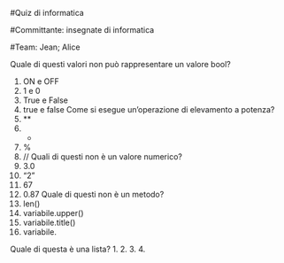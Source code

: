 #Quiz di informatica

#Committante: insegnate di informatica

#Team: Jean; Alice


Quale di questi valori non può rappresentare un valore bool?
1.	ON e OFF
2.	1 e 0
3.	True e False
4.	true e false
Come si esegue un’operazione di elevamento a potenza? 
1.	**
2.	* 
3.	%
4.	//
Quali di questi non è un valore numerico?
1.	3.0
2.	“2”
3.	67
4.	0.87
Quale di questi non è un metodo?
1.	len()
2.	variabile.upper()
3.	variabile.title()
4.	variabile.

Quale di questa è una lista?
1. 
2.
3.
4.
